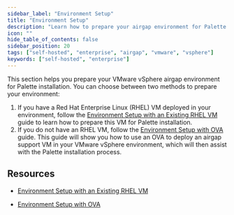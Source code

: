 ```yaml
---
sidebar_label: "Environment Setup"
title: "Environment Setup"
description: "Learn how to prepare your airgap environment for Palette installation."
icon: ""
hide_table_of_contents: false
sidebar_position: 20
tags: ["self-hosted", "enterprise", "airgap", "vmware", "vsphere"]
keywords: ["self-hosted", "enterprise"]
---
```


This section helps you prepare your VMware vSphere airgap environment for Palette installation. You can choose between
two methods to prepare your environment:

1. If you have a Red Hat Enterprise Linux (RHEL) VM deployed in your environment, follow the
   [Environment Setup with an Existing RHEL VM](./env-setup-vm.md) guide to learn how to prepare this VM for Palette
   installation.
2. If you do not have an RHEL VM, follow the [Environment Setup with OVA](./vmware-vsphere-airgap-instructions.md)
   guide. This guide will show you how to use an OVA to deploy an airgap support VM in your VMware vSphere environment,
   which will then assist with the Palette installation process.

## Resources

- [Environment Setup with an Existing RHEL VM](./env-setup-vm.md)

- [Environment Setup with OVA](./vmware-vsphere-airgap-instructions.md)
